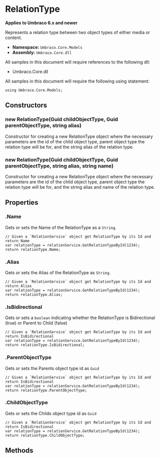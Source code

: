 # RelationType

**Applies to Umbraco 6.x and newer**

Represents a relation type between two object types of either media or content.

 * **Namespace:** `Umbraco.Core.Models` 
 * **Assembly:** `Umbraco.Core.dll`

All samples in this document will require references to the following dll:

* Umbraco.Core.dll

All samples in this document will require the following using statement:
	
	using Umbraco.Core.Models;

## Constructors

### new RelationType(Guid childObjectType, Guid parentObjectType, string alias)
Constructor for creating a new RelationType object where the necessary parameters are the id of the child object type, parent object type the relation type will be for, and the string alias of the relation type.

### new RelationType(Guid childObjectType, Guid parentObjectType, string alias, string name)
Constructor for creating a new RelationType object where the necessary parameters are the id of the child object type, parent object type the relation type will be for, and the string alias and name of the relation type.

## Properties

### .Name
Gets or sets the Name of the RelationType as a `String`.

	// Given a `RelationService` object get RelationType by its Id and return Name
	var relationType = relationService.GetRelationTypeById(1234);
	return relationType.Name;

### .Alias
Gets or sets the Alias of the RelationType as `String`.

	// Given a `RelationService` object get RelationType by its Id and return Alias
	var relationType = relationService.GetRelationTypeById(1234);
	return relationType.Alias;
    
### .IsBidirectional
Gets or sets a `boolean` indicating whether the RelationType is Bidirectional (true) or Parent to Child (false)

	// Given a `RelationService` object get RelationType by its Id and return IsBidirectional
	var relationType = relationService.GetRelationTypeById(1234);
	return relationType.IsBidirectional;
    
 ### .ParentObjectType
  Gets or sets the Parents object type id as `Guid`
  
	// Given a `RelationService` object get RelationType by its Id and return IsBidirectional
	var relationType = relationService.GetRelationTypeById(1234);
	return relationType.ParentObjectType;
    
 ### .ChildObjectType
  Gets or sets the Childs object type id as `Guid`
  
	// Given a `RelationService` object get RelationType by its Id and return IsBidirectional
	var relationType = relationService.GetRelationTypeById(1234);
	return relationType.ChildObjectType;
    
## Methods
